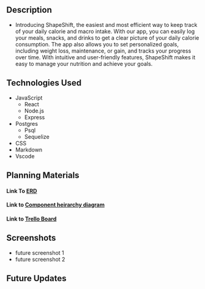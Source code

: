 ## Description 
- Introducing ShapeShift, the easiest and most efficient way to keep track of your daily calorie and macro intake. With our app, you can easily log your meals, snacks, and drinks to get a clear picture of your daily calorie consumption. The app also allows you to set personalized goals, including weight loss, maintenance, or gain, and tracks your progress over time. With intuitive and user-friendly features, ShapeShift makes it easy to manage your nutrition and achieve your goals.

## Technologies Used
* JavaScript
    * React
    * Node.js
    * Express
* Postgres
    * Psql
    * Sequelize
* CSS
* Markdown
* Vscode


## Planning Materials

#### Link To [ERD](https://lucid.app/lucidchart/5093dbed-a3e7-4eda-a0ce-961c018572c1/edit?viewport_loc=513%2C-19%2C1857%2C1032%2C0_0&invitationId=inv_76685cfc-4c74-4d0f-9cbb-e0769676483f)  

#### Link to [Component heirarchy diagram](https://lucid.app/lucidchart/b8642483-4847-4bc3-99a5-746a2724a3ff/edit?viewport_loc=-1198%2C-825%2C4828%2C2683%2C0_0&invitationId=inv_8b2f0564-c685-47b6-a76a-d70256664735)

#### Link to [Trello Board](https://trello.com/b/iqobuRvv/shapeshift)


## Screenshots
- future screenshot 1
- future screenshot 2

## Future Updates

